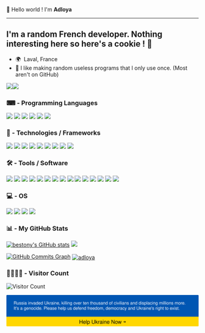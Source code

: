 👋 Hello world ! I'm **Adloya**
******************************

I'm a random French developer. Nothing interesting here so here's a cookie ! 🍪
------------------

* 🌍  Laval, France
* 🚀  I like making random useless programs that I only use once. (Most aren't on GitHub)

<a href="https://www.twitter.com/_Adloya" target="_blank" rel="noreferrer"><img
src="https://img.shields.io/twitter/follow/_Adloya?logo=twitter&style=for-the-badge&color=3382ed&labelColor=1c1917"
/></a><a href="https://www.github.com/Adloya" target="_blank" rel="noreferrer"><img
src="https://img.shields.io/github/followers/Adloya?logo=github&style=for-the-badge&color=3382ed&labelColor=1c1917&cacheSeconds=36" /></a>

### ⌨ - Programming Languages
<img src="https://img.shields.io/badge/CSS3-1572B6?style=for-the-badge&logo=css3&logoColor=white"> <img src="https://img.shields.io/badge/HTML5-E34F26?style=for-the-badge&logo=html5&logoColor=white"> <img src="https://img.shields.io/badge/JavaScript-323330?style=for-the-badge&logo=javascript&logoColor=F7DF1E"> <img src="https://img.shields.io/badge/Java-ED8B00?style=for-the-badge&logo=java&logoColor=white"> <img src="https://img.shields.io/badge/Python-FFD43B?style=for-the-badge&logo=python&logoColor=blue"> <img src="https://img.shields.io/badge/TypeScript-007ACC?style=for-the-badge&logo=typescript&logoColor=white">

### 💾 - Technologies / Frameworks
<img src="https://img.shields.io/badge/Bootstrap-563D7C?style=for-the-badge&logo=bootstrap&logoColor=white"> <img src="https://img.shields.io/badge/Express.js-000000?style=for-the-badge&logo=express&logoColor=white"> <img src="https://img.shields.io/badge/firebase-ffca28?style=for-the-badge&logo=firebase&logoColor=black"> <img src="https://img.shields.io/badge/Font_Awesome-339AF0?style=for-the-badge&logo=fontawesome&logoColor=white"> <img src="https://img.shields.io/badge/gradle-02303A?style=for-the-badge&logo=gradle&logoColor=white"> <img src="https://img.shields.io/badge/Node.js-339933?style=for-the-badge&logo=nodedotjs&logoColor=white"> <img src="https://img.shields.io/badge/React-20232A?style=for-the-badge&logo=react&logoColor=61DAFB"> <img src="https://img.shields.io/badge/Vite-B73BFE?style=for-the-badge&logo=vite&logoColor=FFD62E"> <img src="https://img.shields.io/badge/Vue.js-35495E?style=for-the-badge&logo=vuedotjs&logoColor=4FC08D">

### 🛠 - Tools / Software
<img src="https://img.shields.io/badge/GitHub-100000?style=for-the-badge&logo=github&logoColor=white"> <img src="https://img.shields.io/badge/windows%20terminal-4D4D4D?style=for-the-badge&logo=windows%20terminal&logoColor=white"> <img src="https://img.shields.io/badge/GNU%20Bash-4EAA25?style=for-the-badge&logo=GNU%20Bash&logoColor=white"> <img src="https://img.shields.io/badge/GIT-E44C30?style=for-the-badge&logo=git&logoColor=white"> <img src="https://img.shields.io/badge/Firefox_Browser-FF7139?style=for-the-badge&logo=Firefox-Browser&logoColor=white"> <img src="https://img.shields.io/badge/Google_Cloud-4285F4?style=for-the-badge&logo=google-cloud&logoColor=white"> <img src="https://img.shields.io/badge/Docker-2CA5E0?style=for-the-badge&logo=docker&logoColor=white"> <img src="https://img.shields.io/badge/npm-CB3837?style=for-the-badge&logo=npm&logoColor=white"> <img src="https://img.shields.io/badge/Android_Studio-3DDC84?style=for-the-badge&logo=android-studio&logoColor=white"> <img src="https://img.shields.io/badge/CLion-000000?style=for-the-badge&logo=clion&logoColor=white"> <img src="https://img.shields.io/badge/PyCharm-000000.svg?&style=for-the-badge&logo=PyCharm&logoColor=white"> <img src="https://img.shields.io/badge/IntelliJ_IDEA-000000.svg?style=for-the-badge&logo=intellij-idea&logoColor=white"> <img src="https://img.shields.io/badge/Eclipse-2C2255?style=for-the-badge&logo=eclipse&logoColor=white"> <img src="https://img.shields.io/badge/Visual_Studio-5C2D91?style=for-the-badge&logo=visual%20studio&logoColor=white"> <img src="https://img.shields.io/badge/Visual_Studio_Code-0078D4?style=for-the-badge&logo=visual%20studio%20code&logoColor=white">


### 💻 - OS
<img src="https://img.shields.io/badge/Windows-0078D6?style=for-the-badge&logo=windows&logoColor=white"> <img src="https://img.shields.io/badge/Android-3DDC84?style=for-the-badge&logo=android&logoColor=white"> <img src="https://img.shields.io/badge/Ubuntu-E95420?style=for-the-badge&logo=ubuntu&logoColor=white"> <img src="https://img.shields.io/badge/Debian-A81D33?style=for-the-badge&logo=debian&logoColor=white">


### 📊 - My GitHub Stats
<a href="https://www.github.com/Adloya"><img src="https://github-readme-stats.vercel.app/api?username=Adloya&show_icons=true&hide=&count_private=true&title_color=3382ed&text_color=ffffff&icon_color=3382ed&bg_color=171e29&hide_border=true&show_icons=true" alt="bestony's GitHub stats" /></a>
<a href="https://www.github.com/Adloya"><img src="https://github-readme-streak-stats.herokuapp.com/?user=Adloya&stroke=ffffff&background=171e29&ring=3382ed&fire=3382ed&currStreakNum=ffffff&currStreakLabel=3382ed&sideNums=ffffff&sideLabels=ffffff&dates=ffffff&hide_border=true" /></a>

<a href="https://www.github.com/Adloya"><img src="https://activity-graph.herokuapp.com/graph?username=Adloya&bg_color=171e29&color=ffffff&line=3382ed&point=ffffff&area_color=1c1917&area=true&hide_border=true&custom_title=GitHub%20Commits%20Graph" alt="GitHub Commits Graph" /></a>
<a href="https://www.github.com/Adloya"><img align="center" src="https://github-readme-stats.vercel.app/api/top-langs?username=adloya&title_color=3382ed&text_color=ffffff&icon_color=3382ed&bg_color=171e29&hide_border=true&show_icons=true&locale=en&layout=compact" alt="adloya"/></a>

### 🙍‍♀️🙍‍♂️ - Visitor Count
![Visitor Count](https://profile-counter.glitch.me/Adloya/count.svg)

![Support Ukraine](https://raw.githubusercontent.com/vshymanskyy/StandWithUkraine/main/banner2-direct.svg)
